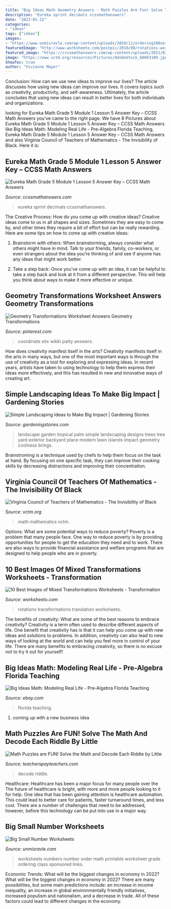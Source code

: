 ```yaml
---
title: "Big Ideas Math Geometry Answers - Math Puzzles Are Fun! Solve The Math And Decode Each Riddle By Little"
description: "Eureka sprint decimals ccssmathanswers"
date: "2023-01-22"
categories:
- "ideas"
tags: ["ideas"]
images:
- "https://www.unmisravle.com/wp-content/uploads/2019/11/ordering100setsp13_1.gif"
featuredImage: "http://www.worksheeto.com/postpic/2010/08/rotations-worksheets_368290.jpg"
featured_image: "https://ccssmathanswers.com/wp-content/uploads/2021/03/Eureka-Math-Grade-5-Module-1-Lesson-5-Sprint-Answer-Key-2.png"
image: "https://www.vctm.org/resources/Pictures/AdobeStock_68663100.jpeg"
ShowToc: true
author: "Vivianne Mayer"
---
```



Conclusion: How can we use new ideas to improve our lives?
The article discusses how using new ideas can improve our lives. It covers topics such as creativity, productivity, and self-awareness. Ultimately, the article concludes that using new ideas can result in better lives for both individuals and organizations.

	

		
looking for Eureka Math Grade 5 Module 1 Lesson 5 Answer Key – CCSS Math Answers you've came to the right page. We have 8 Pictures about Eureka Math Grade 5 Module 1 Lesson 5 Answer Key – CCSS Math Answers like Big Ideas Math: Modeling Real Life - Pre-Algebra Florida Teaching, Eureka Math Grade 5 Module 1 Lesson 5 Answer Key – CCSS Math Answers and also Virginia Council of Teachers of Mathematics - The Invisibility of Black. Here it is:
		
    
## Eureka Math Grade 5 Module 1 Lesson 5 Answer Key – CCSS Math Answers

<img loading=lazy src="https://ccssmathanswers.com/wp-content/uploads/2021/03/Eureka-Math-Grade-5-Module-1-Lesson-5-Sprint-Answer-Key-2.png" onerror="this.onerror=null;this.src='https://tse3.mm.bing.net/th?id=OIP.T3_S9Z__Zm_qK4a5ttj4CQAAAA&amp;pid=15.1';" alt="Eureka Math Grade 5 Module 1 Lesson 5 Answer Key – CCSS Math Answers">

_Source: ccssmathanswers.com_

>eureka sprint decimals ccssmathanswers. 

	

The Creative Process: How do you come up with creative ideas?
Creative ideas come to us in all shapes and sizes. Sometimes they are easy to come by, and other times they require a bit of effort but can be really rewarding. Here are some tips on how to come up with creative ideas:
1. Brainstorm with others: When brainstorming, always consider what others might have in mind. Talk to your friends, family, co-workers, or even strangers about the idea you’re thinking of and see if anyone has any ideas that might work better.

2. Take a step back: Once you’ve come up with an idea, it can be helpful to take a step back and look at it from a different perspective. This will help you think about ways to make it more effective or unique.


    
## Geometry Transformations Worksheet Answers Geometry Transformations

<img loading=lazy src="https://i.pinimg.com/736x/79/47/ef/7947efe7eca92399bdc6a9eec115982d.jpg" onerror="this.onerror=null;this.src='https://tse1.mm.bing.net/th?id=OIP.wGRBRCNJTGe-UTZsDTwhIgHaLH&amp;pid=15.1';" alt="Geometry Transformations Worksheet Answers Geometry Transformations">

_Source: pinterest.com_

>coordinate stix wikki patty answers. 

	

How does creativity manifest itself in the arts?
Creativity manifests itself in the arts in many ways, but one of the most important ways is through the use of creativity as a tool for exploring and expressing ideas. In recent years, artists have taken to using technology to help them express their ideas more effectively, and this has resulted in new and innovative ways of creating art.

    
## Simple Landscaping Ideas To Make Big Impact | Gardening Stories

<img loading=lazy src="http://gardeningstories.com/wp-content/uploads/2014/09/geometry-768x1024.jpg" onerror="this.onerror=null;this.src='https://tse4.mm.bing.net/th?id=OIP.7xnrV5rjzdcLwHHBG5oTDQHaJ4&amp;pid=15.1';" alt="Simple Landscaping Ideas to Make Big Impact | Gardening Stories">

_Source: gardeningstories.com_

>landscape garden tropical palm simple landscaping designs trees tree yard exterior backyard place modern lawn islands impact geometry coolness brings. 

	

Brainstroming is a technique used by chefs to help them focus on the task at hand. By focusing on one specific task, they can improve their cooking skills by decreasing distractions and improving their concentration.

    
## Virginia Council Of Teachers Of Mathematics - The Invisibility Of Black

<img loading=lazy src="https://www.vctm.org/resources/Pictures/AdobeStock_68663100.jpeg" onerror="this.onerror=null;this.src='https://tse2.mm.bing.net/th?id=OIP.G7b1V1aELazDvW6gvp7VgQHaEO&amp;pid=15.1';" alt="Virginia Council of Teachers of Mathematics - The Invisibility of Black">

_Source: vctm.org_

>math mathematics vctm. 

	

Options: What are some potential ways to reduce poverty?
Poverty is a problem that many people face. One way to reduce poverty is by providing opportunities for people to get the education they need and to work. There are also ways to provide financial assistance and welfare programs that are designed to help people who are in poverty.

    
## 10 Best Images Of Mixed Transformations Worksheets - Transformation

<img loading=lazy src="http://www.worksheeto.com/postpic/2010/08/rotations-worksheets_368290.jpg" onerror="this.onerror=null;this.src='https://tse4.mm.bing.net/th?id=OIP.dAGbM5UIE_NFeFKU2JX_WAHaKf&amp;pid=15.1';" alt="10 Best Images of Mixed Transformations Worksheets - Transformation">

_Source: worksheeto.com_

>rotations transformations translation worksheeto. 

	

The benefits of creativity: What are some of the best reasons to embrace creativity?
Creativity is a term often used to describe different aspects of life. One benefit that creativity has is that it can help you come up with new ideas and solutions to problems. In addition, creativity can also lead to new ways of looking at the world and can help you feel more in control of your life. There are many benefits to embracing creativity, so there is no excuse not to try it out for yourself!

    
## Big Ideas Math: Modeling Real Life - Pre-Algebra Florida Teaching

<img loading=lazy src="https://i.ebayimg.com/images/g/13YAAOSwZ6tfZU8w/s-l400.jpg" onerror="this.onerror=null;this.src='https://tse3.mm.bing.net/th?id=OIP.lPILleY_dAfp07u5_Eb3OAAAAA&amp;pid=15.1';" alt="Big Ideas Math: Modeling Real Life - Pre-Algebra Florida Teaching">

_Source: ebay.com_

>florida teaching. 

	

1. coming up with a new business idea 

    
## Math Puzzles Are FUN! Solve The Math And Decode Each Riddle By Little

<img loading=lazy src="https://ecdn.teacherspayteachers.com/thumbitem/Animal-Math-Puzzles-Solve-the-Math-and-Decode-The-Riddle--3130935-1597698195/original-3130935-3.jpg" onerror="this.onerror=null;this.src='https://tse2.mm.bing.net/th?id=OIP.Z2rIzhmUKHTTXlDRtzHgdQAAAA&amp;pid=15.1';" alt="Math Puzzles are FUN! Solve the Math and Decode Each Riddle by Little">

_Source: teacherspayteachers.com_

>decode riddle. 

	

Healthcare: Healthcare has been a major focus for many people over the
The future of healthcare is bright, with more and more people looking to it for help. One idea that has been gaining attention is healthcare automation. This could lead to better care for patients, faster turnaround times, and less cost. There are a number of challenges that need to be addressed, however, before this technology can be put into use in a major way.

    
## Big Small Number Worksheets

<img loading=lazy src="https://www.unmisravle.com/wp-content/uploads/2019/11/ordering100setsp13_1.gif" onerror="this.onerror=null;this.src='https://tse2.mm.bing.net/th?id=OIP.oZ5_-0f_5Q6AT__9hMp4AAHaKe&amp;pid=15.1';" alt="Big Small Number Worksheets">

_Source: unmisravle.com_

>worksheets numbers number order math printable worksheet grade ordering class sponsored links. 

	

Economic Trends: What will be the biggest changes in economy in 2022?
What will be the biggest changes in economy in 2022? There are many possibilities, but some main predictions include: an increase in income inequality, an increase in global environmentally friendly initiatives, increased populism and nationalism, and a decrease in trade. All of these factors could lead to different changes in the economy.

